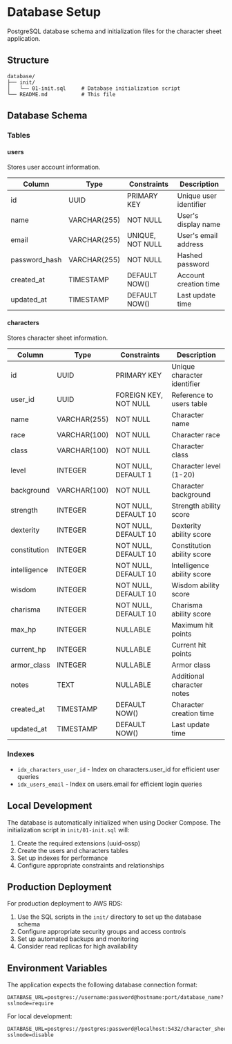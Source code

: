 # Database Setup

PostgreSQL database schema and initialization files for the character sheet application.

## Structure

```
database/
├── init/
│   └── 01-init.sql     # Database initialization script
└── README.md           # This file
```

## Database Schema

### Tables

#### users
Stores user account information.

| Column | Type | Constraints | Description |
|--------|------|-------------|-------------|
| id | UUID | PRIMARY KEY | Unique user identifier |
| name | VARCHAR(255) | NOT NULL | User's display name |
| email | VARCHAR(255) | UNIQUE, NOT NULL | User's email address |
| password_hash | VARCHAR(255) | NOT NULL | Hashed password |
| created_at | TIMESTAMP | DEFAULT NOW() | Account creation time |
| updated_at | TIMESTAMP | DEFAULT NOW() | Last update time |

#### characters
Stores character sheet information.

| Column | Type | Constraints | Description |
|--------|------|-------------|-------------|
| id | UUID | PRIMARY KEY | Unique character identifier |
| user_id | UUID | FOREIGN KEY, NOT NULL | Reference to users table |
| name | VARCHAR(255) | NOT NULL | Character name |
| race | VARCHAR(100) | NOT NULL | Character race |
| class | VARCHAR(100) | NOT NULL | Character class |
| level | INTEGER | NOT NULL, DEFAULT 1 | Character level (1-20) |
| background | VARCHAR(100) | NOT NULL | Character background |
| strength | INTEGER | NOT NULL, DEFAULT 10 | Strength ability score |
| dexterity | INTEGER | NOT NULL, DEFAULT 10 | Dexterity ability score |
| constitution | INTEGER | NOT NULL, DEFAULT 10 | Constitution ability score |
| intelligence | INTEGER | NOT NULL, DEFAULT 10 | Intelligence ability score |
| wisdom | INTEGER | NOT NULL, DEFAULT 10 | Wisdom ability score |
| charisma | INTEGER | NOT NULL, DEFAULT 10 | Charisma ability score |
| max_hp | INTEGER | NULLABLE | Maximum hit points |
| current_hp | INTEGER | NULLABLE | Current hit points |
| armor_class | INTEGER | NULLABLE | Armor class |
| notes | TEXT | NULLABLE | Additional character notes |
| created_at | TIMESTAMP | DEFAULT NOW() | Character creation time |
| updated_at | TIMESTAMP | DEFAULT NOW() | Last update time |

### Indexes

- `idx_characters_user_id` - Index on characters.user_id for efficient user queries
- `idx_users_email` - Index on users.email for efficient login queries

## Local Development

The database is automatically initialized when using Docker Compose. The initialization script in `init/01-init.sql` will:

1. Create the required extensions (uuid-ossp)
2. Create the users and characters tables
3. Set up indexes for performance
4. Configure appropriate constraints and relationships

## Production Deployment

For production deployment to AWS RDS:

1. Use the SQL scripts in the `init/` directory to set up the database schema
2. Configure appropriate security groups and access controls
3. Set up automated backups and monitoring
4. Consider read replicas for high availability

## Environment Variables

The application expects the following database connection format:

```
DATABASE_URL=postgres://username:password@hostname:port/database_name?sslmode=require
```

For local development:
```
DATABASE_URL=postgres://postgres:password@localhost:5432/character_sheets?sslmode=disable
``` 